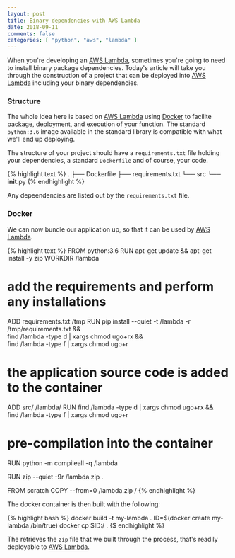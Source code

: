 ```yaml
---
layout: post
title: Binary dependencies with AWS Lambda
date: 2018-09-11
comments: false
categories: [ "python", "aws", "lambda" ]
---
```


When you're developing an [AWS Lambda](https://aws.amazon.com/lambda/), sometimes you're going to need to install binary package dependencies. Today's article will take you through the construction of a project that can be deployed into [AWS Lambda](https://aws.amazon.com/lambda/) including your binary dependencies.

### Structure

The whole idea here is based on [AWS Lambda](https://aws.amazon.com/lambda/) using [Docker](https://www.docker.com/) to facilite package, deployment, and execution of your function. The standard `python:3.6` image available in the standard library is compatible with what we'll end up deploying.

The structure of your project should have a `requirements.txt` file holding your dependencies, a standard `Dockerfile` and of course, your code.

{% highlight text %}
.
├── Dockerfile
├── requirements.txt
└── src
    └── __init__.py
{% endhighlight %}

Any depeendencies are listed out by the `requirements.txt` file.

### Docker

We can now bundle our application up, so that it can be used by [AWS Lambda](https://aws.amazon.com/lambda/).

{% highlight text %}
FROM python:3.6
RUN apt-get update && apt-get install -y zip
WORKDIR /lambda

# add the requirements and perform any installations
ADD requirements.txt /tmp
RUN pip install --quiet -t /lambda -r /tmp/requirements.txt && \
    find /lambda -type d | xargs chmod ugo+rx && \
    find /lambda -type f | xargs chmod ugo+r

# the application source code is added to the container
ADD src/ /lambda/
RUN find /lambda -type d | xargs chmod ugo+rx && \
    find /lambda -type f | xargs chmod ugo+r

# pre-compilation into the container
RUN python -m compileall -q /lambda

RUN zip --quiet -9r /lambda.zip .

FROM scratch
COPY --from=0 /lambda.zip /
{% endhighlight %}

The docker container is then built with the following:

{% highlight bash %}
docker build -t my-lambda .
ID=$(docker create my-lambda /bin/true)
docker cp $ID:/ .
{$ endhighlight %}

The retrieves the `zip` file that we built through the process, that's readily deployable to [AWS Lambda](https://aws.amazon.com/lambda/).


